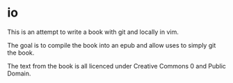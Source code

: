 # io
This is an attempt to write a book with git and locally in vim.

The goal is to compile the book into an epub and allow uses to simply git the book.

The text from the book is all licenced under Creative Commons 0 and Public Domain.
